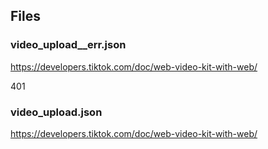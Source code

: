 ## Files

### video_upload__err.json

https://developers.tiktok.com/doc/web-video-kit-with-web/

401

### video_upload.json

https://developers.tiktok.com/doc/web-video-kit-with-web/
